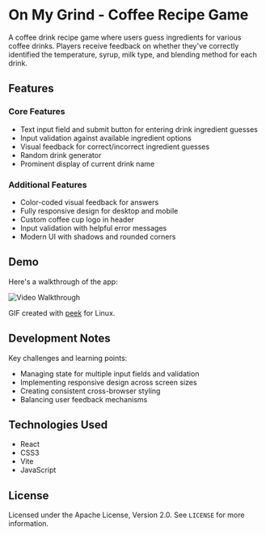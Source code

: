 # On My Grind - Coffee Recipe Game

A coffee drink recipe game where users guess ingredients for various coffee drinks. Players receive feedback on whether they've correctly identified the temperature, syrup, milk type, and blending method for each drink.

## Features

### Core Features
- Text input field and submit button for entering drink ingredient guesses 
- Input validation against available ingredient options
- Visual feedback for correct/incorrect ingredient guesses
- Random drink generator
- Prominent display of current drink name

### Additional Features
- Color-coded visual feedback for answers
- Fully responsive design for desktop and mobile
- Custom coffee cup logo in header
- Input validation with helpful error messages
- Modern UI with shadows and rounded corners

## Demo

Here's a walkthrough of the app:

<img src='https://i.imgur.com/jeqpRTv.gif' title='Video Walkthrough' width='' alt='Video Walkthrough' />

GIF created with [peek](https://github.com/phw/peek) for Linux.

## Development Notes

Key challenges and learning points:
- Managing state for multiple input fields and validation
- Implementing responsive design across screen sizes
- Creating consistent cross-browser styling
- Balancing user feedback mechanisms

## Technologies Used
- React
- CSS3
- Vite
- JavaScript

## License

Licensed under the Apache License, Version 2.0. See `LICENSE` for more information.
